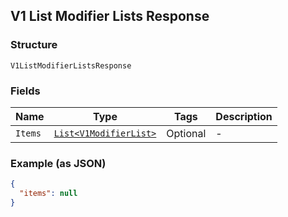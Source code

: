 ## V1 List Modifier Lists Response

### Structure

`V1ListModifierListsResponse`

### Fields

| Name | Type | Tags | Description |
|  --- | --- | --- | --- |
| `Items` | [`List<V1ModifierList>`](/doc/models/v1-modifier-list.md) | Optional | - |

### Example (as JSON)

```json
{
  "items": null
}
```

